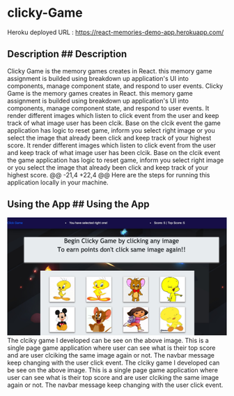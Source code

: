 # clicky-Game
 Heroku deployed URL :  https://react-memories-demo-app.herokuapp.com/
## Description	## Description
Clicky Game is the memory games creates in React. this memory game assignment is builded using breakdown up application's UI into components, manage component state, and respond to user events.	Clicky Game is the memory games creates in React. this memory game assignment is builded using breakdown up application's UI into components, manage component state, and respond to user events.
It render different images which listen to click event from the user and keep track of what image user has been clcik. Base on the clcik event the game application has  logic to reset game, inform you select right image or you select the image that already been click and keep track of your highest score.	It render different images which listen to click event from the user and keep track of what image user has been clcik. Base on the clcik event the game application has  logic to reset game, inform you select right image or you select the image that already been click and keep track of your highest score.
@@ -21,4 +22,4 @@ Here are the steps for running this application locally in your machine.
## Using the App	## Using the App
 ![Home page](public/images/image.jpg)	 
 The clciky game I developed can be see on the above image. This is a single page game application where user can see what is their top score and are user clciking the same image again or not. The navbar message keep changing with the user click event.	 The clciky game I developed can be see on the above image. This is a single page game application where user can see what is their top score and are user clciking the same image again or not. The navbar message keep changing with the user click event.